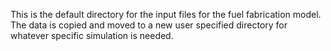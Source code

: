 This is the default directory for the input files for the fuel fabrication model.
<br>
The data is copied and moved to a new user specified directory for whatever specific simulation is needed. 
